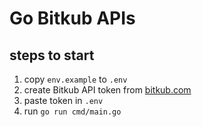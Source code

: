 # Go Bitkub APIs

## steps to start

1. copy `env.example` to `.env`
2. create Bitkub API token from [bitkub.com](https://www.bitkub.com)
3. paste token in `.env`
4. run `go run cmd/main.go`
